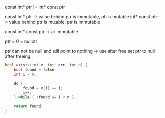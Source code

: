 const int* ptr != int* const ptr

const int* ptr -> value behind ptr is immutable, ptr is mutable
int* const ptr -> value behind ptr is mutable, ptr is immutable

const int* const ptr -> all immutable

ptr = 0 = nullptr

ptr can not be null and still point to nothing -> use after free
set ptr to null after freeing


```cpp
bool exists(int x, int* arr, int n) {
    bool found = false;
    int i = 0;

    do {
        found = v[i] == i;
        i++;
    } while ( !found && i < n );

    return found;
}
```

